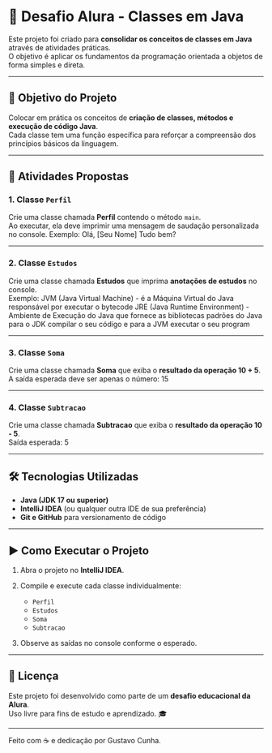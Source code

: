 # 🧩 Desafio Alura - Classes em Java

Este projeto foi criado para **consolidar os conceitos de classes em Java** através de atividades práticas.  
O objetivo é aplicar os fundamentos da programação orientada a objetos de forma simples e direta.

---

## 🚀 Objetivo do Projeto

Colocar em prática os conceitos de **criação de classes, métodos e execução de código Java**.  
Cada classe tem uma função específica para reforçar a compreensão dos princípios básicos da linguagem.

---

## 🧠 Atividades Propostas

### 1. Classe `Perfil`
Crie uma classe chamada **Perfil** contendo o método `main`.  
Ao executar, ela deve imprimir uma mensagem de saudação personalizada no console.
Exemplo: Olá, [Seu Nome]
    Tudo bem?

---

### 2. Classe `Estudos`
Crie uma classe chamada **Estudos** que imprima **anotações de estudos** no console.  
Exemplo: 
JVM (Java Virtual Machine) - é a Máquina Virtual do Java responsável por executar o bytecode
JRE (Java Runtime Environment) - Ambiente de Execução do Java que fornece as bibliotecas padrões do Java para o JDK compilar o seu código e para a JVM executar o seu program

---

### 3. Classe `Soma`
Crie uma classe chamada **Soma** que exiba o **resultado da operação 10 + 5**.  
A saída esperada deve ser apenas o número: 15

---

### 4. Classe `Subtracao`
Crie uma classe chamada **Subtracao** que exiba o **resultado da operação 10 - 5**.  
Saída esperada: 5

---

## 🛠️ Tecnologias Utilizadas
- **Java (JDK 17 ou superior)**
- **IntelliJ IDEA** (ou qualquer outra IDE de sua preferência)
- **Git e GitHub** para versionamento de código

---

## ▶️ Como Executar o Projeto

1. Abra o projeto no **IntelliJ IDEA**.  
2. Compile e execute cada classe individualmente:  
   - `Perfil`
   - `Estudos`
   - `Soma`
   - `Subtracao`

3. Observe as saídas no console conforme o esperado.

---

## 🧾 Licença
Este projeto foi desenvolvido como parte de um **desafio educacional da Alura**.  
Uso livre para fins de estudo e aprendizado. 🎓

---

Feito com ☕ e dedicação por Gustavo Cunha.






